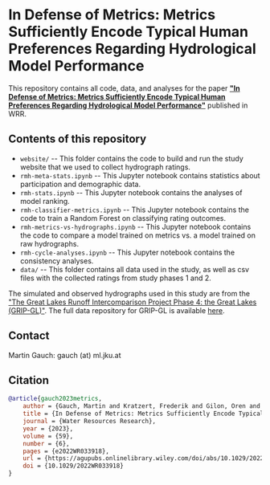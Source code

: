 # In Defense of Metrics: Metrics Sufficiently Encode Typical Human Preferences Regarding Hydrological Model Performance

This repository contains all code, data, and analyses for the paper [**"In Defense of Metrics: Metrics Sufficiently Encode Typical Human Preferences Regarding Hydrological Model Performance"**](https://doi.org/10.1029/2022WR033918) published in WRR.

## Contents of this repository

- `website/` -- This folder contains the code to build and run the study website that we used to collect hydrograph ratings.
- `rmh-meta-stats.ipynb` -- This Jupyter notebook contains statistics about participation and demographic data.
- `rmh-stats.ipynb` -- This Jupyter notebook contains the analyses of model ranking.
- `rmh-classifier-metrics.ipynb` -- This Jupyter notebook contains the code to train a Random Forest on classifying rating outcomes.
- `rmh-metrics-vs-hydrographs.ipynb` -- This Jupyter notebook contains the code to compare a model trained on metrics vs. a model trained on raw hydrographs.
- `rmh-cycle-analyses.ipynb` -- This Jupyter notebook contains the consistency analyses.
- `data/` -- This folder contains all data used in the study, as well as csv files with the collected ratings from study phases 1 and 2.

The simulated and observed hydrographs used in this study are from the ["The Great Lakes Runoff Intercomparison Project Phase 4: the Great Lakes (GRIP-GL)"](https://doi.org/10.5194/hess-26-3537-2022). The full data repository for GRIP-GL is available [here](https://doi.org/10.20383/103.0598).

## Contact

Martin Gauch: gauch (at) ml.jku.at

## Citation

```bib
@article{gauch2023metrics,
    author = {Gauch, Martin and Kratzert, Frederik and Gilon, Oren and Gupta, Hoshin and Mai, Juliane and Nearing, Grey and Tolson, Bryan and Hochreiter, Sepp and Klotz, Daniel},
    title = {In Defense of Metrics: Metrics Sufficiently Encode Typical Human Preferences Regarding Hydrological Model Performance},
    journal = {Water Resources Research},
    year = {2023},
    volume = {59},
    number = {6},
    pages = {e2022WR033918},
    url = {https://agupubs.onlinelibrary.wiley.com/doi/abs/10.1029/2022WR033918},
    doi = {10.1029/2022WR033918}
}
```
